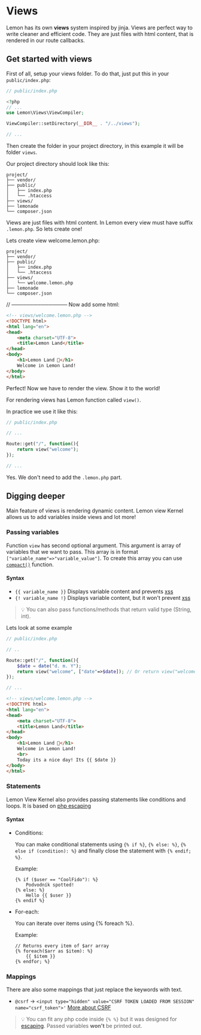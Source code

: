 # Views

Lemon has its own **views** system inspired by jinja. Views are perfect way to write cleaner and efficient code. They are just files with html content, that is rendered in our route callbacks.

## Get started with views 
First of all, setup your views folder. To do that, just put this in your `public/index.php`:

```php
// public/index.php

<?php
// ...
use Lemon\Views\ViewCompiler;

ViewCompiler::setDirectory(__DIR__ . "/../views");

// ...

```
Then create the folder in your project directory, in this example it will be folder `views`.

Our project directory should look like this:
```
project/
├── vendor/
├── public/
│   ├── index.php
│   └── .htaccess
├── views/
├── lemonade
└── composer.json
```

Views are just files with html content. In Lemon every view must have suffix `.lemon.php`. So lets create one!

Lets create view welcome.lemon.php:
```
project/
├── vendor/
├── public/
│   ├── index.php
│   └── .htaccess
├── views/
│   └── welcome.lemon.php
├── lemonade
└── composer.json
```
// ───────────────
Now add some html:
```html
<!-- views/welcome.lemon.php -->
<!DOCTYPE html>
<html lang="en">
<head>
    <meta charset="UTF-8">
    <title>Lemon Land</title>
</head>
<body>
    <h1>Lemon Land 🍋</h1>
    Welcome in Lemon Land!
</body>
</html>
```

Perfect! Now we have to render the view. Show it to the world!

For rendering views has Lemon function called `view()`.

In practice we use it like this:
```php
// public/index.php

// ...

Route::get("/", function(){
    return view("welcome");
});

// ...

```
Yes. We don't need to add the `.lemon.php` part.


## Digging deeper

Main feature of views is rendering dynamic content. Lemon view Kernel allows us to add variables inside views and lot more!

### Passing variables

Function `view` has second optional argument. This argument is array of variables that we want to pass. This array is in format `["variable_name"=>"variable_value"]`. To create this array you can use [`compact()`](https://www.php.net/manual/en/function.compact.php) function.

#### Syntax

- `{{ variable_name }}` Displays variable content and prevents [xss](https://en.wikipedia.org/wiki/Cross-site_scripting)
- `{! variable_name !}` Displays variable content, but it won't prevent [xss](https://en.wikipedia.org/wiki/Cross-site_scripting)

> 💡 You can also pass functions/methods that return valid type (String, int).

Lets look at some example
```php
// public/index.php

// ..

Route::get("/", function(){
    $date = date("d. m. Y");
    return view("welcome", ["date"=>$date]); // Or return view("welcome", compact($date));
});

// ...

```

```html
<!-- views/welcome.lemon.php -->
<!DOCTYPE html>
<html lang="en">
<head>
    <meta charset="UTF-8">
    <title>Lemon Land</title>
</head>
<body>
    <h1>Lemon Land 🍋</h1>
    Welcome in Lemon Land!
    <br>
    Today its a nice day! Its {{ $date }}
</body>
</html>
```

### Statements

Lemon View Kernel also provides passing statements like conditions and loops. It is based on [php escaping](https://www.php.net/manual/en/language.basic-syntax.phpmode.php)

#### Syntax

- Conditions:

    You can make conditional statements using `{% if %}`, `{% else: %}`, `{% else if (condition): %}` and finally close the statement with `{% endif; %}`.

    Example:

    ```jinja
    {% if ($user == "CoolFido"): %}
        Podvodník spotted!
    {% else: %}
        Hello {{ $user }}
    {% endif %}
    ```
- For-each:

    You can iterate over items using {% foreach %}.

    Example:

    ```jinja
    // Returns every item of $arr array
    {% foreach($arr as $item): %}
        {{ $item }}
    {% endfor; %}
    ```

### Mappings

There are also some mappings that just replace the keywords with text.

- `@csrf` -> `<input type="hidden" value="CSRF TOKEN LOADED FROM SESSION" name="csrf_token">'` [More about CSRF]()

> 💡 You can fit any php code inside `{% %}` but it was designed for [escaping](https://www.php.net/manual/en/language.basic-syntax.phpmode.php). Passed variables **won't** be printed out.
